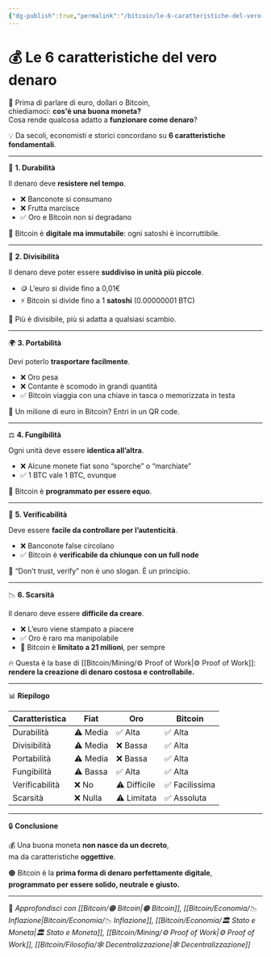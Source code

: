 ```yaml
---
{"dg-publish":true,"permalink":"/bitcoin/le-6-caratteristiche-del-vero-denaro/","title":"💰 Le 6 caratteristiche del vero denaro","tags":["Denaro","Bitcoin","Educazione","Economia","Inflazione","Valuta"]}
---
```



# 💰 Le 6 caratteristiche del vero denaro

🧠 Prima di parlare di euro, dollari o Bitcoin,  
chiediamoci: **cos'è una buona moneta?**  
Cosa rende qualcosa adatto a **funzionare come denaro**?

💡 Da secoli, economisti e storici concordano su **6 caratteristiche fondamentali**.

---

🔑 **1. Durabilità**

Il denaro deve **resistere nel tempo**.  
- ❌ Banconote si consumano  
- ❌ Frutta marcisce  
- ✅ Oro e Bitcoin non si degradano

🧱 Bitcoin è **digitale ma immutabile**: ogni satoshi è incorruttibile.

---

📏 **2. Divisibilità**

Il denaro deve poter essere **suddiviso in unità più piccole**.  
- 🪙 L’euro si divide fino a 0,01€  
- ⚡ Bitcoin si divide fino a 1 **satoshi** (0.00000001 BTC)

🧠 Più è divisibile, più si adatta a qualsiasi scambio.

---

🌍 **3. Portabilità**

Devi poterlo **trasportare facilmente**.  
- ❌ Oro pesa  
- ❌ Contante è scomodo in grandi quantità  
- ✅ Bitcoin viaggia con una chiave in tasca o memorizzata in testa

📲 Un milione di euro in Bitcoin? Entri in un QR code.

---

⚖️ **4. Fungibilità**

Ogni unità deve essere **identica all’altra**.  
- ❌ Alcune monete fiat sono “sporche” o “marchiate”  
- ✅ 1 BTC vale 1 BTC, ovunque

🎯 Bitcoin è **programmato per essere equo**.

---

🧮 **5. Verificabilità**

Deve essere **facile da controllare per l’autenticità**.  
- ❌ Banconote false circolano  
- ✅ Bitcoin è **verificabile da chiunque con un full node**

🧠 “Don’t trust, verify” non è uno slogan. È un principio.

---

📉 **6. Scarsità**

Il denaro deve essere **difficile da creare**.  
- ❌ L’euro viene stampato a piacere  
- ✅ Oro è raro ma manipolabile  
- 🧡 Bitcoin è **limitato a 21 milioni**, per sempre

🔥 Questa è la base di [[Bitcoin/Mining/⚙️  Proof of Work\|⚙️  Proof of Work]]:  
**rendere la creazione di denaro costosa e controllabile.**

---

📊 **Riepilogo**

| Caratteristica    | Fiat     | Oro      | Bitcoin   |
|-------------------|----------|----------|-----------|
| Durabilità        | ⚠️ Media | ✅ Alta  | ✅ Alta   |
| Divisibilità      | ⚠️ Media | ❌ Bassa | ✅ Alta   |
| Portabilità       | ⚠️ Media | ❌ Bassa | ✅ Alta   |
| Fungibilità       | ⚠️ Bassa | ✅ Alta  | ✅ Alta   |
| Verificabilità    | ❌ No    | ⚠️ Difficile | ✅ Facilissima |
| Scarsità          | ❌ Nulla | ⚠️ Limitata | ✅ Assoluta |

---

🔒 **Conclusione**

💰 Una buona moneta **non nasce da un decreto**,  
ma da caratteristiche **oggettive**.

🟠 Bitcoin è la **prima forma di denaro perfettamente digitale**,  
**programmato per essere solido, neutrale e giusto.**

---

🔗 _Approfondisci con [[Bitcoin/🟠 Bitcoin\|🟠 Bitcoin]], [[Bitcoin/Economia/📉 Inflazione\|Bitcoin/Economia/📉 Inflazione]], [[Bitcoin/Economia/🏛️ Stato e Moneta\|🏛️ Stato e Moneta]], [[Bitcoin/Mining/⚙️  Proof of Work\|⚙️  Proof of Work]], [[Bitcoin/Filosofia/🕸️ Decentralizzazione\|🕸️ Decentralizzazione]]_
